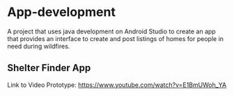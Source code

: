 # App-development
A project that uses java development on Android Studio to create an app that provides an interface to create and post listings of homes for people in need during wildfires.

## Shelter Finder App

Link to Video Prototype:
https://www.youtube.com/watch?v=E1BmUWoh_YA

